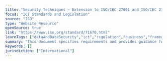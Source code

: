 ```yaml
---
title: "Security Techniques — Extension to ISO/IEC 27001 and ISO/IEC 27002 for Privacy Information Management"
focus: "ICT Standards and Legislation"
source: "ISO"
type: "Website Resource"
openSource: true
link: "https://www.iso.org/standard/71670.html"
learnTags: ["dataAndDataSecurity","ict","regulation","business","framework"]
summary: "This document specifies requirements and provides guidance for establishing, implementing, maintaining and continually improving a Privacy Information Management System (PIMS)."
keywords: []
jurisdiction: ["International"]
---
```

